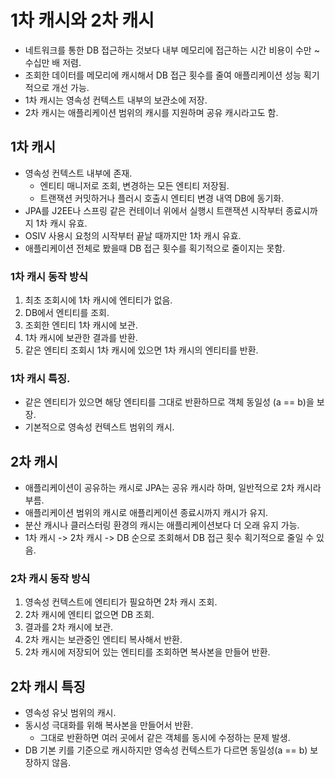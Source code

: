 # 1차 캐시와 2차 캐시

* 네트워크를 통한 DB 접근하는 것보다 내부 메모리에 접근하는 시간 비용이 수만 ~ 수십만 배 저렴.
* 조회한 데이터를 메모리에 캐시해서 DB 접근 횟수를 줄여 애플리케이션 성능 획기적으로 개선 가능.
* 1차 캐시는 영속성 컨텍스트 내부의 보관소에 저장.
* 2차 캐시는 애플리케이션 범위의 캐시를 지원하며 공유 캐시라고도 함.

## 1차 캐시

* 영속성 컨텍스트 내부에 존재.
  * 엔티티 매니저로 조회, 변경하는 모든 엔티티 저장됨.
  * 트랜잭션 커밋하거나 플러시 호출시 엔티티 변경 내역 DB에 동기화.
* JPA를 J2EE나 스프링 같은 컨테이너 위에서 실행시 트랜잭션 시작부터 종료시까지 1차 캐시 유효.
* OSIV 사용시 요청의 시작부터 끝날 때까지만 1차 캐시 유효.
* 애플리케이션 전체로 봤을때 DB 접근 횟수를 획기적으로 줄이지는 못함.

### 1차 캐시 동작 방식

1. 최초 조회시에 1차 캐시에 엔티티가 없음.
2. DB에서 엔티티를 조회.
3. 조회한 엔티티 1차 캐시에 보관.
4. 1차 캐시에 보관한 결과를 반환.
5. 같은 엔티티 조회시 1차 캐시에 있으면 1차 캐시의 엔티티를 반환.

### 1차 캐시 특징.

* 같은 엔티티가 있으면 해당 엔티티를 그대로 반환하므로 객체 동일성 (a == b)을 보장.
* 기본적으로 영속성 컨텍스트 범위의 캐시.

## 2차 캐시

* 애플리케이션이 공유하는 캐시로 JPA는 공유 캐시라 하며, 일반적으로 2차 캐시라 부름.
* 애플리케이션 범위의 캐시로 애플리케이션 종료시까지 캐시가 유지.
* 분산 캐시나 클러스터링 환경의 캐시는 애플리케이션보다 더 오래 유지 가능.
* 1차 캐시 -> 2차 캐시 -> DB 순으로 조회해서 DB 접근 횟수 획기적으로 줄일 수 있음.

### 2차 캐시 동작 방식

1. 영속성 컨텍스트에 엔티티가 필요하면 2차 캐시 조회.
2. 2차 캐시에 엔티티 없으면 DB 조회.
3. 결과를 2차 캐시에 보관.
4. 2차 캐시는 보관중인 엔티티 복사해서 반환.
5. 2차 캐시에 저장되어 있는 엔티티를 조회하면 복사본을 만들어 반환.

## 2차 캐시 특징

* 영속성 유닛 범위의 캐시.
* 동시성 극대화를 위해 복사본을 만들어서 반환.
  * 그대로 반환하면 여러 곳에서 같은 객체를 동시에 수정하는 문제 발생. 
* DB 기본 키를 기준으로 캐시하지만 영속성 컨텍스트가 다르면 동일성(a == b) 보장하지 않음.